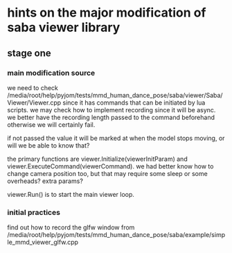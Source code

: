 # hints on the major modification of saba viewer library

## stage one 

### main modification source

we need to check /media/root/help/pyjom/tests/mmd_human_dance_pose/saba/viewer/Saba/Viewer/Viewer.cpp since it has commands that can be initiated by lua scripts. we may check how to implement recording since it will be async. we better have the recording length passed to the command beforehand otherwise we will certainly fail.

if not passed the value it will be marked at when the model stops moving, or will we be able to know that?

the primary functions are viewer.Initialize(viewerInitParam) and viewer.ExecuteCommand(viewerCommand). we had better know how to change camera position too, but that may require some sleep or some overheads? extra params?

viewer.Run() is to start the main viewer loop.

### initial practices

find out how to record the glfw window from /media/root/help/pyjom/tests/mmd_human_dance_pose/saba/example/simple_mmd_viewer_glfw.cpp